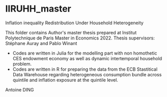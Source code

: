 # IIRUHH_master
Inflation inequality Redistribution Under Household Heterogeneity

This folder contains Author's master thesis prepared at Institut Polytechnique de Paris Master in Economics 2022.
Thesis supervisors: Stéphane Auray and Pablo Winant 
- Codes are written in Julia for the modelling part with non homothetic CES endowment economy as well as dynamic intertemporal household problem.
- Codes are written in R for preparing the data from the ECB Stastitical Data Warehouse regarding heterogeneous consumption bundle across quintile and inflation exposure at the quintile level. 

Antoine DING

